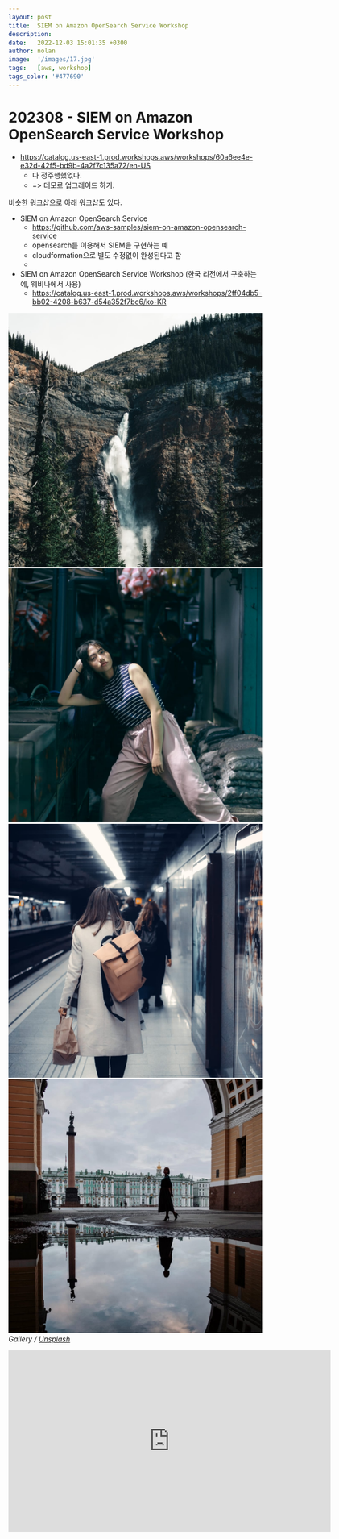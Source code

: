 ```yaml
---
layout: post
title:  SIEM on Amazon OpenSearch Service Workshop
description:
date:   2022-12-03 15:01:35 +0300
author: nolan
image:  '/images/17.jpg'
tags:   [aws, workshop]
tags_color: '#477690'
---
```


# 202308 - SIEM on Amazon OpenSearch Service Workshop
* https://catalog.us-east-1.prod.workshops.aws/workshops/60a6ee4e-e32d-42f5-bd9b-4a2f7c135a72/en-US
  * 다 정주행했었다.
  * => 데모로 업그레이드 하기.

비슷한 워크샵으로 아래 워크샵도 있다.

* SIEM on Amazon OpenSearch Service
  + https://github.com/aws-samples/siem-on-amazon-opensearch-service
  + opensearch를 이용해서 SIEM을 구현하는 예
  + cloudformation으로 별도 수정없이 완성된다고 함
  + 
* SIEM on Amazon OpenSearch Service Workshop (한국 리전에서 구축하는 예, 웨비나에서 사용)
  + https://catalog.us-east-1.prod.workshops.aws/workshops/2ff04db5-bb02-4208-b637-d54a352f7bc6/ko-KR



<div class="gallery-box">
  <div class="gallery gallery--post">
    <img src="/images/32.jpg" loading="lazy" alt="Mountains">
    <img src="/images/33.jpg" loading="lazy" alt="Woman">
    <img src="/images/34.jpg" loading="lazy" alt="Subway">
    <img src="/images/35.jpg" loading="lazy" alt="City">
  </div>
  <em>Gallery / <a href="https://unsplash.com/" target="_blank">Unsplash</a></em>
</div>



<p><iframe src="https://player.vimeo.com/video/148003889?h=d36b8b4cbb" loading="lazy" width="640" height="360" frameborder="0" allowfullscreen></iframe></p>

